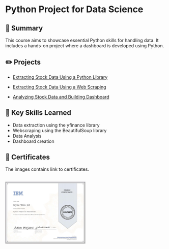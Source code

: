 # Python Project for Data Science

## 📌 Summary
This course aims to showcase essential Python skills for handling data. It includes a hands-on project where a dashboard is developed using Python. 

## ✏️ Projects
- <a href="./Extracting Stock Data Using a Python Library.ipynb"><p>Extracting Stock Data Using a Python Library</p></a>
- <a href="./Extracting Stock Data Using a Web Scraping.ipynb"><p>Extracting Stock Data Using a Web Scraping</p></a> 
- <a href="./Analyzing Stock Data and Building Dashboard.ipynb"><p> Analyzing Stock Data and Building Dashboard</p></a> 

## 🎯 Key Skills Learned
- Data extraction using the yfinance library
- Webscraping using the BeautifulSoup library
- Data Analysis
- Dashboard creation

## 🏅 Certificates
The images contains link to certificates.
 <br/><br/> 
 
<p float="left">
  <a href="https://www.coursera.org/account/accomplishments/verify/E5CB3WGZ47UV">
      <img src="./Images/Coursera E5CB3WGZ47UV.jpg" alt="IBM certification" width="50%" height="50%" />
  </a>
</p>
